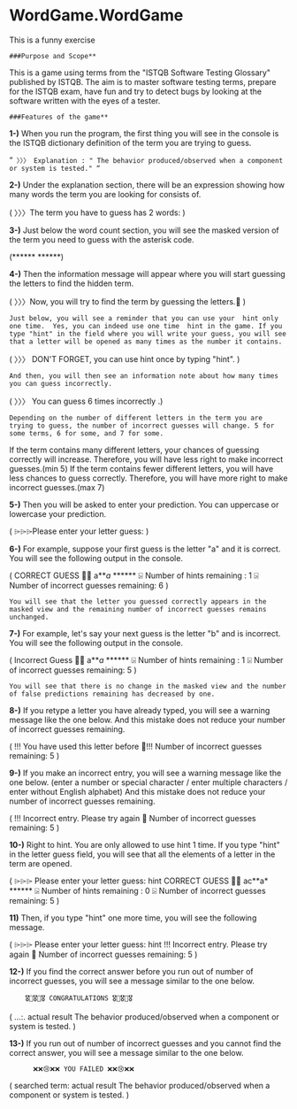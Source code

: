 # WordGame.WordGame
This is a funny exercise



    ###Purpose and Scope**
This is a game using terms from the "ISTQB Software Testing Glossary" published by ISTQB. The aim is to master software testing terms, prepare for the ISTQB exam, have fun and try to detect bugs by looking at the software written with the eyes of a tester. 

    ###Features of the game**
**1-)**	When you run the program, the first thing you will see in the console is the ISTQB dictionary definition of the term you are trying to guess. 

“` 〉〉〉 Explanation :
  " The behavior produced/observed when a component or system is tested." “` 

**2-)**	Under the explanation section, there will be an expression showing how many words the term you are looking for consists of. 

( 〉〉〉The term you have to guess has 2 words: )

**3-)**	Just below the word count section, you will see the masked version of the term you need to guess with the asterisk code.

(****** ******)

**4-)**	Then the information message will appear where you will start guessing the letters to find the hidden term.

( 〉〉〉Now, you will try to find the term by guessing the letters.🤔 )
	
    Just below, you will see a reminder that you can use your  hint only one time.  Yes, you can indeed use one time  hint in the game. If you type "hint" in the field where you will write your guess, you will see that a letter will be opened as many times as the number it contains.

( 〉〉〉 DON'T FORGET, you can use hint once by typing "hint". )

 	And then, you will then see an information note about how many times you can guess incorrectly. 

(  〉〉〉 You can guess 6 times incorrectly .)

    Depending on the number of different letters in the term you are trying to guess, the number of incorrect guesses will change. 5 for some terms, 6 for some, and 7 for some.
If the term contains many different letters, your chances of guessing correctly will increase. Therefore, you will have less right to make incorrect guesses.(min 5)
If the term contains fewer different letters, you will have less chances to guess correctly. Therefore, you will have more right to make incorrect guesses.(max 7)

**5-)**	Then you will be asked to enter your prediction. You can uppercase or lowercase your prediction.

( ⌲⌲⌲Please enter your letter guess: )


**6-)**	For example, suppose your first guess is the letter "a" and it is correct. You will see the following output in the console.

( CORRECT GUESS 👍🏻 
  a***a*   ******
  ⍄ Number of hints remaining : 1
  ⍄ Number of incorrect guesses remaining: 6 )

    You will see that the letter you guessed correctly appears in the masked view and the remaining number of incorrect guesses remains unchanged.


**7-)**	For example, let's say your next guess is the letter "b" and is incorrect. You will see the following output in the console.

( Incorrect Guess 👎🏻 
  a***a*   ******
  ⍄ Number of hints remaining : 1
  ⍄ Number of incorrect guesses remaining: 5 )

    You will see that there is no change in the masked view and the number of false predictions remaining has decreased by one.

**8-)**	If you retype a letter you have already typed, you will see a warning message like the one below. And this mistake does not reduce your number of incorrect guesses remaining.
 
 (  !!! You have used this letter before 🤭!!! 
     Number of incorrect guesses remaining: 5   )

**9-)**	If you make an incorrect entry, you will see a warning message like the one below. (enter a number or special character / enter multiple characters / enter without English alphabet) And this mistake does not reduce your number of incorrect guesses remaining.

( !!! Incorrect entry. Please try again 🫤
  Number of incorrect guesses remaining: 5  )

**10-)** Right to hint. You are only allowed to use hint 1 time. If you type "hint" in the letter guess field, you will see that all the elements of a letter in the term are opened.
 
 ( ⌲⌲⌲ Please enter your letter guess: hint
   CORRECT GUESS 👍🏻
   ac**a*   ******
   ⍄ Number of hints remaining : 0
   ⍄ Number of incorrect guesses remaining: 5 )

**11)** Then, if you type "hint" one more time, you will see the following message.

(  ⌲⌲⌲  Please enter your letter guess: hint
    !!! Incorrect entry. Please try again 🫤
    Number of incorrect guesses remaining: 5  )


**12-)**	If you find the correct answer before you run out of number of incorrect guesses, you will see a message similar to the one below.

		🎖🏅🎖🥇🎖 CONGRATULATIONS 🎖🏅🎖🥇🎖

( …:. actual result
  The behavior produced/observed when a component or system is tested. )

**13-)**	If you run out of number of incorrect guesses and you cannot find the correct answer, you will see a message similar to the one below.

  		  ❌❌😢❌❌ YOU FAILED ❌❌😢❌❌

( searched term: actual result
  The behavior produced/observed when a component or system is tested. )





